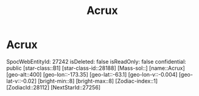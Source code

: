 ﻿---
title: "Acrux"
location: [-63.1,-173.35,400]
type: Station
tags:
- astro/Star

---

# Acrux

SpocWebEntityId: 27242
isDeleted: false
isReadOnly: false
confidential: public
[star-class::B1]
[star-class-id::28188]
[Mass-sol::]
[name::Acrux]
[geo-alt::400]
[geo-lon::-173.35]
[geo-lat::-63.1]
[geo-lon-v::-0.004]
[geo-lat-v::-0.02]
[bright-min::8]
[bright-max::8]
[Zodiac-index::1]
[ZodiacId::28112]
[NextStarId::27256]

